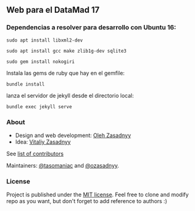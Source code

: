 ## Web para el DataMad 17


### Dependencias a resolver para desarrollo con Ubuntu 16:

	sudo apt install libxml2-dev

	sudo apt install gcc make zlib1g-dev sqlite3

	sudo gem install nokogiri


Instala las gems de ruby que hay en el gemfile:

	bundle install

lanza el servidor de jekyll desde el directorio local:

	bundle exec jekyll serve

### About

* Design and web development: [Oleh Zasadnyy](https://github.com/ozasadnyy)
* Idea: [Vitaliy Zasadnyy](https://github.com/zasadnyy)

See [list of contributors](https://github.com/gdg-x/zepplin/graphs/contributors)

Maintainers: [@tasomaniac](https://github.com/tasomaniac) and [@ozasadnyy](https://github.com/ozasadnyy).

### License
Project is published under the [MIT license](https://github.com/gdg-x/zeppelin/blob/master/LICENSE.txt). Feel free to clone and modify repo as you want, but don't forget to add reference to authors :)
